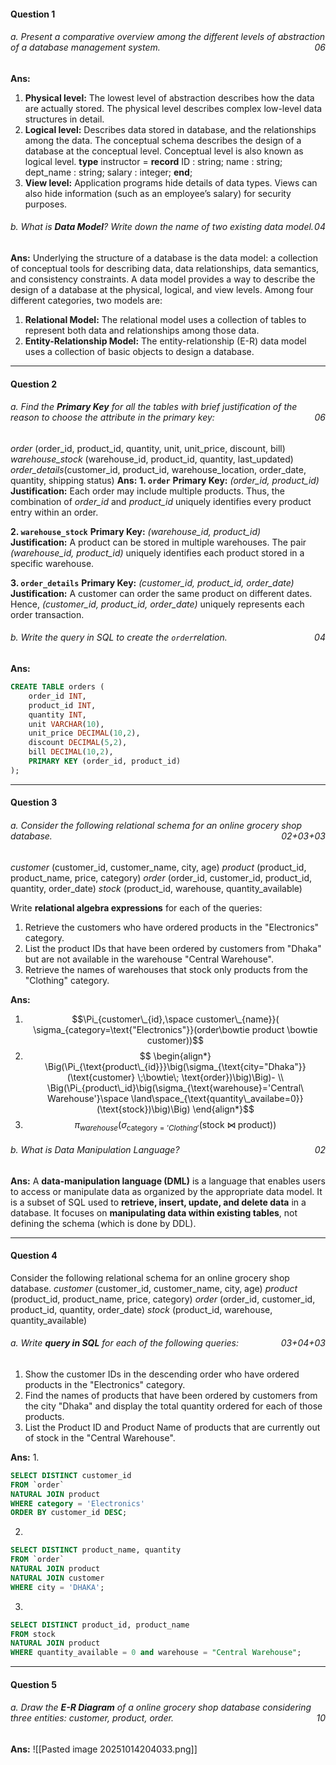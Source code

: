 #### Question 1
###### a. Present a comparative overview among the different levels of abstraction of a database management system. <span style="float: right; ">06 </span>

**Ans:** 
1. **Physical level:** 
	   The lowest level of abstraction describes how the data are actually stored. The physical level describes complex low-level data structures in detail.
2. **Logical level:**
	   Describes data stored in database, and the relationships among the data. The conceptual schema describes the design of a database at the conceptual level. Conceptual level is also known as logical level.
	   **type** instructor = **record**
		   ID : string;
		   name : string;
		   dept_name : string;
		   salary : integer;
		**end**;
3. **View level:**
	   Application programs hide details of data types. Views can also hide information (such as an employee’s salary) for security purposes.

###### b. What is **Data Model**? Write down the name of two existing data model.<span style="float: right; ">04 </span>
**Ans:** Underlying the structure of a database is the data model: a collection of conceptual tools for describing data, data relationships, data semantics, and consistency constraints. A data model provides a way to describe the design of a database at the physical, logical, and view levels.
Among four  different categories, two models are:
1. **Relational Model:** The relational model uses a collection of tables to represent both data and relationships among those data.
2. **Entity-Relationship Model:** The entity-relationship (E-R) data model uses a collection of basic objects to design a database.

---
#### Question 2
###### a. Find the **Primary Key** for all the tables with brief justification of the reason to choose the attribute in the primary key: <span style="float: right; ">06 </span>
*order* (order_id, product_id, quantity, unit, unit_price, discount, bill)
*warehouse_stock* (warehouse_id, product_id, quantity, last_updated)
*order_details*(customer_id, product_id, warehouse_location, order_date, quantity, shipping status)
**Ans:**
**1. `order`**
	**Primary Key:** _(order_id, product_id)_  
	**Justification:**  Each order may include multiple products. Thus, the combination of _order_id_ and _product_id_ uniquely identifies every product entry within an order.

**2. `warehouse_stock`**
	**Primary Key:** _(warehouse_id, product_id)_  
	**Justification:**  A product can be stored in multiple warehouses. The pair _(warehouse_id, product_id)_ uniquely identifies each product stored in a specific warehouse.

 **3. `order_details`**
	**Primary Key:** _(customer_id, product_id, order_date)_  
	**Justification:**  A customer can order the same product on different dates. Hence, _(customer_id, product_id, order_date)_ uniquely represents each order transaction.

###### b. Write the query in SQL to create the `order`relation.<span style="float: right; ">04 </span>
**Ans:**
```sql
CREATE TABLE orders (
    order_id INT,
    product_id INT,
    quantity INT,
    unit VARCHAR(10),
    unit_price DECIMAL(10,2),
    discount DECIMAL(5,2),
    bill DECIMAL(10,2),
    PRIMARY KEY (order_id, product_id)
);
```

---
#### Question 3
###### a. Consider the following relational schema for an online grocery shop database.<span style="float: right; ">02+03+03 </span>
*customer* (customer_id, customer_name, city, age)
*product* (product_id, product_name, price, category)
*order* (order_id, customer_id, product_id, quantity, order_date)
*stock* (product_id, warehouse, quantity_available)

Write **relational algebra expressions** for each of the queries:
1. Retrieve the customers who have ordered products in the "Electronics" category.
2. List the product IDs that have been ordered by customers from "Dhaka" but are not available in the warehouse "Central Warehouse".
3. Retrieve the names of warehouses that stock only products from the "Clothing" category.

**Ans:** 
1. $$\Pi_{customer\_{id},\space customer\_{name}}( \sigma_{category=\text{"Electronics"}}(order\bowtie product \bowtie customer))$$
2. $$
\begin{align*}
\Big(\Pi_{\text{product\_{id}}}\big(\sigma_{\text{city="Dhaka"}}(\text{customer} \;\bowtie\; \text{order})\big)\Big)- \\ \Big(\Pi_{product\_id}\big(\sigma_{\text{warehouse}='Central\ Warehouse'}\space \land\space_{\text{quantity\_availabe=0}}(\text{stock})\big)\Big)
\end{align*}$$
3. $$\pi_{warehouse}\Big(\sigma_{\text{category} = 'Clothing'}(\text{stock} \;\bowtie\; \text{product})\Big)$$
###### b. What is Data Manipulation Language?<span style="float: right; ">02 </span>
**Ans:**  A **data-manipulation language (DML)** is a language that enables users to access or manipulate data as organized by the appropriate data model. It is a subset of SQL used to **retrieve, insert, update, and delete data** in a database. It focuses on **manipulating data within existing tables**, not defining the schema (which is done by DDL).

---
#### Question 4
Consider the following relational schema for an online grocery shop database.
*customer* (customer_id, customer_name, city, age)
*product* (product_id, product_name, price, category)
*order* (order_id, customer_id, product_id, quantity, order_date)
*stock* (product_id, warehouse, quantity_available)
###### a. Write **query in SQL** for each of the following queries: <span style="float: right; ">03+04+03 </span>
1. Show the customer IDs in the descending order who have ordered products in the "Electronics" category.
2. Find the names of products that have been ordered by customers from the city "Dhaka" and display the total quantity ordered for each of those products.
3. List the Product ID and Product Name of products that are currently out of stock in the "Central Warehouse".

**Ans:**
1. 
```sql
SELECT DISTINCT customer_id
FROM `order` 
NATURAL JOIN product
WHERE category = 'Electronics'
ORDER BY customer_id DESC;
```

2. 
```sql
SELECT DISTINCT product_name, quantity
FROM `order`
NATURAL JOIN product
NATURAL JOIN customer
WHERE city = 'DHAKA';
```

3. 
```sql
SELECT DISTINCT product_id, product_name
FROM stock
NATURAL JOIN product
WHERE quantity_available = 0 and warehouse = "Central Warehouse";
```

---
#### Question 5
###### a. Draw the **E-R Diagram** of a online grocery shop database considering three entities: *customer, product, order.*<span style="float: right; ">10 </span>
**Ans:** 
![[Pasted image 20251014204033.png]]
